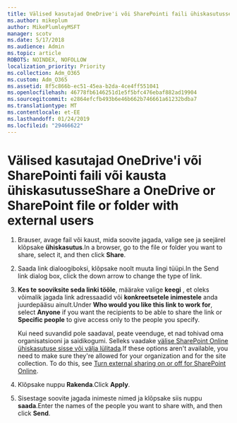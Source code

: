```yaml
---
title: Välised kasutajad OneDrive'i või SharePointi faili ühiskasutusse
ms.author: mikeplum
author: MikePlumleyMSFT
manager: scotv
ms.date: 5/17/2018
ms.audience: Admin
ms.topic: article
ROBOTS: NOINDEX, NOFOLLOW
localization_priority: Priority
ms.collection: Adm_O365
ms.custom: Adm_O365
ms.assetid: 8f5c866b-ec51-45ea-b2da-4ce4ff551041
ms.openlocfilehash: 46778fb6146251d1e5f5bfc476ebaf882ad19904
ms.sourcegitcommit: e2864efcfb493b6e46b662b746661a61232bdba7
ms.translationtype: MT
ms.contentlocale: et-EE
ms.lasthandoff: 01/24/2019
ms.locfileid: "29466622"
---
```

# <a name="share-a-onedrive-or-sharepoint-file-or-folder-with-external-users"></a><span data-ttu-id="c9fab-102">Välised kasutajad OneDrive'i või SharePointi faili või kausta ühiskasutusse</span><span class="sxs-lookup"><span data-stu-id="c9fab-102">Share a OneDrive or SharePoint file or folder with external users</span></span>

1. <span data-ttu-id="c9fab-103">Brauser, avage fail või kaust, mida soovite jagada, valige see ja seejärel klõpsake **ühiskasutus**.</span><span class="sxs-lookup"><span data-stu-id="c9fab-103">In a browser, go to the file or folder you want to share, select it, and then click **Share**.</span></span>
    
2. <span data-ttu-id="c9fab-104">Saada link dialoogiboksi, klõpsake noolt muuta lingi tüüpi.</span><span class="sxs-lookup"><span data-stu-id="c9fab-104">In the Send link dialog box, click the down arrow to change the type of link.</span></span>
    
3. <span data-ttu-id="c9fab-105">**Kes te sooviksite seda linki tööle**, määrake valige **keegi** , et oleks võimalik jagada link adressaadid või **konkreetsetele inimestele** anda juurdepääsu ainult.</span><span class="sxs-lookup"><span data-stu-id="c9fab-105">Under **Who would you like this link to work for**, select **Anyone** if you want the recipients to be able to share the link or **Specific people** to give access only to the people you specify.</span></span> 
    
    <span data-ttu-id="c9fab-p101">Kui need suvandid pole saadaval, peate veenduge, et nad tohivad oma organisatsiooni ja saidikogumi. Selleks vaadake [välise SharePoint Online ühiskasutuse sisse või välja lülitada](https://go.microsoft.com/fwlink/?linkid=866426).</span><span class="sxs-lookup"><span data-stu-id="c9fab-p101">If these options aren't available, you need to make sure they're allowed for your organization and for the site collection. To do this, see [Turn external sharing on or off for SharePoint Online](https://go.microsoft.com/fwlink/?linkid=866426).</span></span>
    
4. <span data-ttu-id="c9fab-108">Klõpsake nuppu **Rakenda**.</span><span class="sxs-lookup"><span data-stu-id="c9fab-108">Click **Apply**.</span></span>
    
5. <span data-ttu-id="c9fab-109">Sisestage soovite jagada inimeste nimed ja klõpsake siis nuppu **saada**.</span><span class="sxs-lookup"><span data-stu-id="c9fab-109">Enter the names of the people you want to share with, and then click **Send**.</span></span>
    

